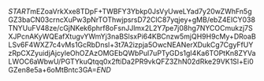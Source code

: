 $START$mEZoaVrkXxe8TDpF+TWBFY3Ybkp0JsVyUweLYad7y20wZWhFn5gGZ3baCN03crncXuPw3pNrTOThwjpsrsD72ClC87yqjey+gMB/ebZ4EICY038TNYUuFV48ze/cGjNKek6phrf8oFsnJJlmx2L2Y7pe7j08hg7NYCOCmukzj7SXJPcnAKyWQEafXtugvYWmYj3naBSlsxPi64KBCnzw5mjQH9H9cMy+DRoaBLSv6F4WXZ7c4vMs1GcRbDnsl+3t7A2izpja5OwcNEANerXDukCg7CgyFfUYzRpCXZyuidjAjcyleOhOZAzOMGEbQWbPul7uPTyGDs1gI4Ka6TOPtKn8ZYVaLWOC6aWbwU/PGTYkuQtqq0x2ftiDa2PR9vkQFZ3ZhN02dRke29VK1Sl+Ei0GZen8e5a+6oMtBntc3GA=$END$